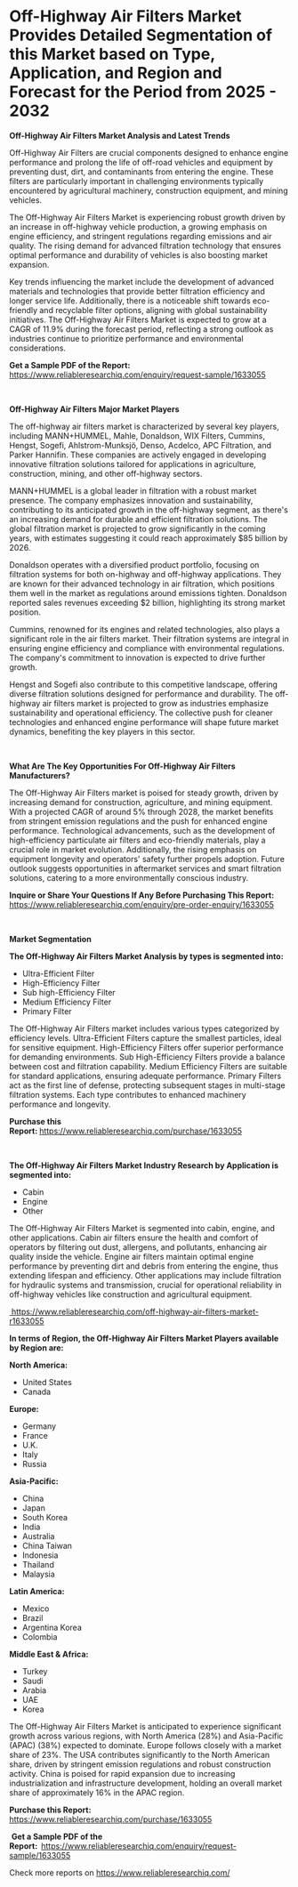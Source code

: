 <p><h1>Off-Highway Air Filters Market Provides Detailed Segmentation of this Market based on Type, Application, and Region and Forecast for the Period from 2025 - 2032</h1></p><p><strong>Off-Highway Air Filters Market Analysis and Latest Trends</strong></p>
<p><p>Off-Highway Air Filters are crucial components designed to enhance engine performance and prolong the life of off-road vehicles and equipment by preventing dust, dirt, and contaminants from entering the engine. These filters are particularly important in challenging environments typically encountered by agricultural machinery, construction equipment, and mining vehicles. </p><p>The Off-Highway Air Filters Market is experiencing robust growth driven by an increase in off-highway vehicle production, a growing emphasis on engine efficiency, and stringent regulations regarding emissions and air quality. The rising demand for advanced filtration technology that ensures optimal performance and durability of vehicles is also boosting market expansion. </p><p>Key trends influencing the market include the development of advanced materials and technologies that provide better filtration efficiency and longer service life. Additionally, there is a noticeable shift towards eco-friendly and recyclable filter options, aligning with global sustainability initiatives. The Off-Highway Air Filters Market is expected to grow at a CAGR of 11.9% during the forecast period, reflecting a strong outlook as industries continue to prioritize performance and environmental considerations.</p></p>
<p><strong>Get a Sample PDF of the Report:&nbsp;</strong> <a href="https://www.reliableresearchiq.com/enquiry/request-sample/1633055?utm_campaign=2292&utm_medium=2&utm_source=Github&utm_content=ia&utm_term=29032025&utm_id=off-highway-air-filters">https://www.reliableresearchiq.com/enquiry/request-sample/1633055</a></p>
<p>&nbsp;</p>
<p><strong>Off-Highway Air Filters Major Market Players</strong></p>
<p><p>The off-highway air filters market is characterized by several key players, including MANN+HUMMEL, Mahle, Donaldson, WIX Filters, Cummins, Hengst, Sogefi, Ahlstrom-Munksjö, Denso, Acdelco, APC Filtration, and Parker Hannifin. These companies are actively engaged in developing innovative filtration solutions tailored for applications in agriculture, construction, mining, and other off-highway sectors.</p><p>MANN+HUMMEL is a global leader in filtration with a robust market presence. The company emphasizes innovation and sustainability, contributing to its anticipated growth in the off-highway segment, as there's an increasing demand for durable and efficient filtration solutions. The global filtration market is projected to grow significantly in the coming years, with estimates suggesting it could reach approximately $85 billion by 2026.</p><p>Donaldson operates with a diversified product portfolio, focusing on filtration systems for both on-highway and off-highway applications. They are known for their advanced technology in air filtration, which positions them well in the market as regulations around emissions tighten. Donaldson reported sales revenues exceeding $2 billion, highlighting its strong market position.</p><p>Cummins, renowned for its engines and related technologies, also plays a significant role in the air filters market. Their filtration systems are integral in ensuring engine efficiency and compliance with environmental regulations. The company's commitment to innovation is expected to drive further growth.</p><p>Hengst and Sogefi also contribute to this competitive landscape, offering diverse filtration solutions designed for performance and durability. The off-highway air filters market is projected to grow as industries emphasize sustainability and operational efficiency. The collective push for cleaner technologies and enhanced engine performance will shape future market dynamics, benefiting the key players in this sector.</p></p>
<p>&nbsp;</p>
<p><strong>What Are The Key Opportunities For Off-Highway Air Filters Manufacturers?</strong></p>
<p><p>The Off-Highway Air Filters market is poised for steady growth, driven by increasing demand for construction, agriculture, and mining equipment. With a projected CAGR of around 5% through 2028, the market benefits from stringent emission regulations and the push for enhanced engine performance. Technological advancements, such as the development of high-efficiency particulate air filters and eco-friendly materials, play a crucial role in market evolution. Additionally, the rising emphasis on equipment longevity and operators' safety further propels adoption. Future outlook suggests opportunities in aftermarket services and smart filtration solutions, catering to a more environmentally conscious industry.</p></p>
<p><strong>Inquire or Share Your Questions If Any Before Purchasing This Report:</strong> <a href="https://www.reliableresearchiq.com/enquiry/pre-order-enquiry/1633055?utm_campaign=2292&utm_medium=2&utm_source=Github&utm_content=ia&utm_term=29032025&utm_id=off-highway-air-filters">https://www.reliableresearchiq.com/enquiry/pre-order-enquiry/1633055</a></p>
<p>&nbsp;</p>
<p><strong>Market Segmentation</strong></p>
<p><strong>The Off-Highway Air Filters Market Analysis by types is segmented into:</strong></p>
<p><ul><li>Ultra-Efficient Filter</li><li>High-Efficiency Filter</li><li>Sub high-Efficiency Filter</li><li>Medium Efficiency Filter</li><li>Primary Filter</li></ul></p>
<p><p>The Off-Highway Air Filters market includes various types categorized by efficiency levels. Ultra-Efficient Filters capture the smallest particles, ideal for sensitive equipment. High-Efficiency Filters offer superior performance for demanding environments. Sub High-Efficiency Filters provide a balance between cost and filtration capability. Medium Efficiency Filters are suitable for standard applications, ensuring adequate performance. Primary Filters act as the first line of defense, protecting subsequent stages in multi-stage filtration systems. Each type contributes to enhanced machinery performance and longevity.</p></p>
<p><strong>Purchase this Report:&nbsp;</strong><a href="https://www.reliableresearchiq.com/purchase/1633055?utm_campaign=2292&utm_medium=2&utm_source=Github&utm_content=ia&utm_term=29032025&utm_id=off-highway-air-filters">https://www.reliableresearchiq.com/purchase/1633055</a></p>
<p>&nbsp;</p>
<p><strong>The Off-Highway Air Filters Market Industry Research by Application is segmented into:</strong></p>
<p><ul><li>Cabin</li><li>Engine</li><li>Other</li></ul></p>
<p><p>The Off-Highway Air Filters Market is segmented into cabin, engine, and other applications. Cabin air filters ensure the health and comfort of operators by filtering out dust, allergens, and pollutants, enhancing air quality inside the vehicle. Engine air filters maintain optimal engine performance by preventing dirt and debris from entering the engine, thus extending lifespan and efficiency. Other applications may include filtration for hydraulic systems and transmission, crucial for operational reliability in off-highway vehicles like construction and agricultural equipment.</p></p>
<p><a href="https://www.reliableresearchiq.com/off-highway-air-filters-market-r1633055?utm_campaign=2292&utm_medium=2&utm_source=Github&utm_content=ia&utm_term=29032025&utm_id=off-highway-air-filters">&nbsp;https://www.reliableresearchiq.com/off-highway-air-filters-market-r1633055</a></p>
<p><strong>In terms of Region, the Off-Highway Air Filters Market Players available by Region are:</strong></p>
<p>
    <p> <strong> North America: </strong>
        <ul>
            <li>United States</li>
            <li>Canada</li>
        </ul>
        </p> 
    <p> <strong> Europe: </strong>
        <ul>
            <li>Germany</li>
            <li>France</li>
            <li>U.K.</li>
            <li>Italy</li>
            <li>Russia</li>
        </ul>
        </p> 
    <p> <strong> Asia-Pacific: </strong>
        <ul>
            <li>China</li>
            <li>Japan</li>
            <li>South Korea</li>
            <li>India</li>
            <li>Australia</li>
            <li>China Taiwan</li>
            <li>Indonesia</li>
            <li>Thailand</li>
            <li>Malaysia</li>
        </ul>
        </p> 
    <p> <strong> Latin America: </strong>
        <ul>
            <li>Mexico</li>
            <li>Brazil</li>
            <li>Argentina Korea</li>
            <li>Colombia</li>
        </ul>
        </p> 
    <p> <strong> Middle East & Africa: </strong>
        <ul>
            <li>Turkey</li>
            <li>Saudi</li>
            <li>Arabia</li>
            <li>UAE</li>
            <li>Korea</li>
        </ul>
    </p>
    </p>
<p><p>The Off-Highway Air Filters Market is anticipated to experience significant growth across various regions, with North America (28%) and Asia-Pacific (APAC) (38%) expected to dominate. Europe follows closely with a market share of 23%. The USA contributes significantly to the North American share, driven by stringent emission regulations and robust construction activity. China is poised for rapid expansion due to increasing industrialization and infrastructure development, holding an overall market share of approximately 16% in the APAC region.</p></p>
<p><strong>Purchase this Report: </strong><a href="https://www.reliableresearchiq.com/purchase/1633055?utm_campaign=2292&utm_medium=2&utm_source=Github&utm_content=ia&utm_term=29032025&utm_id=off-highway-air-filters">https://www.reliableresearchiq.com/purchase/1633055</a></p>
<p>&nbsp;<strong>Get a Sample PDF of the Report:&nbsp;&nbsp;</strong><a href="https://www.reliableresearchiq.com/enquiry/request-sample/1633055?utm_campaign=2292&utm_medium=2&utm_source=Github&utm_content=ia&utm_term=29032025&utm_id=off-highway-air-filters">https://www.reliableresearchiq.com/enquiry/request-sample/1633055</a></p>
<p><strong></strong></p>
<p>Check more reports on <a href="https://www.reliableresearchiq.com/?utm_campaign=2292&utm_medium=2&utm_source=Github&utm_content=ia&utm_term=29032025&utm_id=off-highway-air-filters">https://www.reliableresearchiq.com/</a></p>